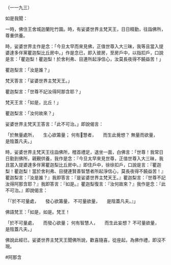 （一一九三）

如是我聞：

一時，佛住王舍城迦蘭陀竹園。時，有娑婆世界主梵天王，日日精勤，往詣佛所，尊重供養。

時，娑婆世界主作是念：「今旦太早而來見佛，正值世尊入大三昧，我等且當入提婆達多伴黨瞿迦梨比丘房中。」作是念已，即入彼房，至房戶中，以指扣戶，口說是言：「瞿迦梨！瞿迦梨！於舍利弗、目連所起淨信心，汝莫長夜得不饒益苦！」

瞿迦梨言：「汝是誰？」

梵天答言：「娑婆世界主梵天王。」

瞿迦梨言：「世尊不記汝得阿那含耶？」

梵天王言：「如是，比丘！」

瞿迦梨言：「汝何故來？」

娑婆世界主梵天王答言：「此不可治。」即說偈言：

「於無量處所，　　生心欲籌量；
何有𭶑慧者，　　而生此覺想？
無量而欲量，　　是陰蓋凡夫。」

時，娑婆世界主梵天王往詣佛所，稽首禮足，退坐一面，白佛言：「世尊！我常日日勤到佛所，親覲供養，我作是念：『今旦太早來見世尊，正值世尊入大三昧，我且當入提婆達多伴黨瞿迦梨比丘房中。』即住戶中，徐徐扣戶，口說是言：『瞿迦梨！瞿迦梨！當於舍利弗、目揵連賢善智慧者所起淨信心，莫長夜得不饒益苦！』瞿迦梨言：『汝是誰？』我即答言：『是娑婆世界主梵天王。』瞿迦梨言：『世尊不記汝得阿那含耶？』我即答言：『如是。』瞿迦梨復言：『汝何故來？』我作是念：『此不可治。』即說偈言：

「『於不可量處，　　發心欲籌量，
不可量欲量，　　是陰蓋凡夫。』」

佛語梵王：「如是，如是。梵王！

「於不可量處，　　而發心欲量；
何有智慧人，　　而生此妄想？
不可量欲量，　　是陰蓋凡夫。」

佛說此經已，娑婆世界主梵天王聞佛所說，歡喜隨喜，從座起，為佛作禮，即沒不現。








#阿那含
